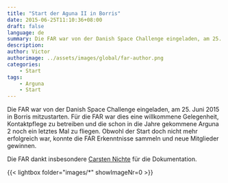 ```yaml
---
title: "Start der Aguna II in Borris"
date: 2015-06-25T11:10:36+08:00
draft: false
language: de
summary: Die FAR war von der Danish Space Challenge eingeladen, am 25. Juni 2015 in Borris mitzustarten... 
description: 
author: Victor
authorimage: ../assets/images/global/far-author.png
categories: 
    - Start
tags:
    - Arguna
    - Start 
---
```


Die FAR war von der Danish Space Challenge eingeladen, am 25. Juni 2015 in Borris mitzustarten. Für die FAR war dies eine willkommene Gelegenheit, Kontaktpflege zu betreiben und die schon in die Jahre gekommene Arguna 2 noch ein letztes Mal zu fliegen. Obwohl der Start doch nicht mehr erfolgreich war, konnte die FAR Erkenntnisse sammeln und neue Mitglieder gewinnen.

Die FAR dankt insbesondere [Carsten Nichte](https://carsten-nichte.de/) für die Dokumentation.

{{< lightbox folder="images/*" showImageNr=0 >}}
